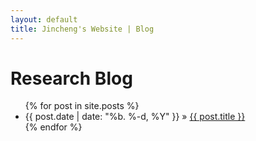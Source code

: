 ```yaml
---
layout: default
title: Jincheng's Website | Blog
---
```


# Research Blog

<div class="post">
<ul class="posts">
{% for post in site.posts %}
	<li><span>{{ post.date | date: "%b. %-d, %Y" }}</span> » <a href="{{ site.baseurl }}{{ post.url }}.html" title="{{ post.title }}">{{ post.title }}</a></li>
{% endfor %}
</ul>
</div>

